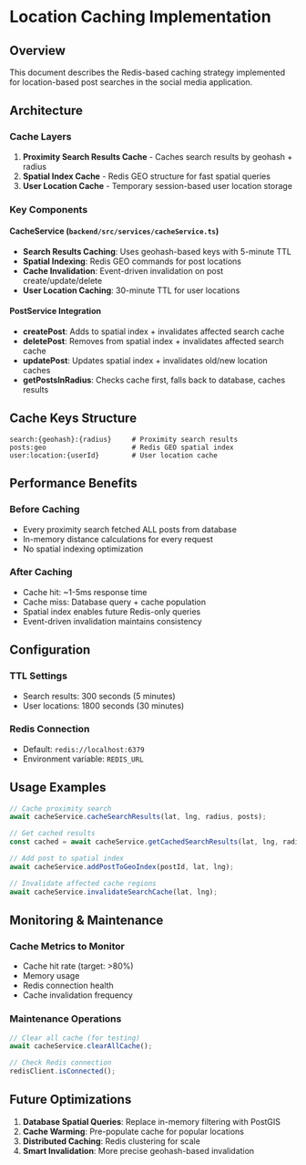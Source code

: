 # Location Caching Implementation

## Overview
This document describes the Redis-based caching strategy implemented for location-based post searches in the social media application.

## Architecture

### Cache Layers
1. **Proximity Search Results Cache** - Caches search results by geohash + radius
2. **Spatial Index Cache** - Redis GEO structure for fast spatial queries  
3. **User Location Cache** - Temporary session-based user location storage

### Key Components

#### CacheService (`backend/src/services/cacheService.ts`)
- **Search Results Caching**: Uses geohash-based keys with 5-minute TTL
- **Spatial Indexing**: Redis GEO commands for post locations
- **Cache Invalidation**: Event-driven invalidation on post create/update/delete
- **User Location Caching**: 30-minute TTL for user locations

#### PostService Integration
- **createPost**: Adds to spatial index + invalidates affected search cache
- **deletePost**: Removes from spatial index + invalidates affected search cache  
- **updatePost**: Updates spatial index + invalidates old/new location caches
- **getPostsInRadius**: Checks cache first, falls back to database, caches results

## Cache Keys Structure

```
search:{geohash}:{radius}     # Proximity search results
posts:geo                     # Redis GEO spatial index
user:location:{userId}        # User location cache
```

## Performance Benefits

### Before Caching
- Every proximity search fetched ALL posts from database
- In-memory distance calculations for every request
- No spatial indexing optimization

### After Caching  
- Cache hit: ~1-5ms response time
- Cache miss: Database query + cache population
- Spatial index enables future Redis-only queries
- Event-driven invalidation maintains consistency

## Configuration

### TTL Settings
- Search results: 300 seconds (5 minutes)
- User locations: 1800 seconds (30 minutes)

### Redis Connection
- Default: `redis://localhost:6379`
- Environment variable: `REDIS_URL`

## Usage Examples

```typescript
// Cache proximity search
await cacheService.cacheSearchResults(lat, lng, radius, posts);

// Get cached results
const cached = await cacheService.getCachedSearchResults(lat, lng, radius);

// Add post to spatial index
await cacheService.addPostToGeoIndex(postId, lat, lng);

// Invalidate affected cache regions
await cacheService.invalidateSearchCache(lat, lng);
```

## Monitoring & Maintenance

### Cache Metrics to Monitor
- Cache hit rate (target: >80%)
- Memory usage
- Redis connection health
- Cache invalidation frequency

### Maintenance Operations
```typescript
// Clear all cache (for testing)
await cacheService.clearAllCache();

// Check Redis connection
redisClient.isConnected();
```

## Future Optimizations

1. **Database Spatial Queries**: Replace in-memory filtering with PostGIS
2. **Cache Warming**: Pre-populate cache for popular locations
3. **Distributed Caching**: Redis clustering for scale
4. **Smart Invalidation**: More precise geohash-based invalidation
